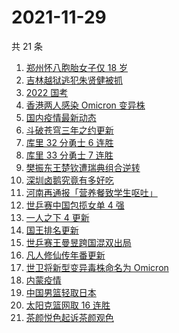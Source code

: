 # 2021-11-29

共 21 条

<!-- BEGIN -->
<!-- 最后更新时间 Mon Nov 29 2021 09:49:54 GMT+0800 (China Standard Time) -->

1. [郑州怀八胞胎女子仅 18 岁](https://www.zhihu.com/search?q=郑州八胞胎)
1. [吉林越狱逃犯朱贤健被抓](https://www.zhihu.com/search?q=朱贤健)
1. [2022 国考](https://www.zhihu.com/search?q=国考)
1. [香港两人感染 Omicron 变异株](https://www.zhihu.com/search?q=Omicron)
1. [国内疫情最新动态](https://www.zhihu.com/search?q=疫情)
1. [斗破苍穹三年之约更新](https://www.zhihu.com/search?q=斗破苍穹三年之约)
1. [库里 32 分勇士 6 连胜](https://www.zhihu.com/search?q=勇士)
1. [库里 33 分勇士 7 连胜](https://www.zhihu.com/search?q=勇士)
1. [樊振东王楚钦遭瑞典组合逆转](https://www.zhihu.com/search?q=休斯敦世乒赛)
1. [深圳卤鹅究竟有多好吃](https://www.zhihu.com/search?q=深圳卤鹅)
1. [河南再通报「营养餐致学生呕吐」](https://www.zhihu.com/search?q=河南营养餐)
1. [世乒赛中国包揽女单 4 强](https://www.zhihu.com/search?q=世乒赛)
1. [一人之下 4 更新](https://www.zhihu.com/search?q=一人之下4)
1. [国王排名更新](https://www.zhihu.com/search?q=国王排名)
1. [世乒赛王曼昱跨国混双出局](https://www.zhihu.com/search?q=世乒赛混双)
1. [凡人修仙传年番更新](https://www.zhihu.com/search?q=凡人修仙传)
1. [世卫将新型变异毒株命名为 Omicron](https://www.zhihu.com/search?q=新型变异毒株)
1. [内蒙疫情](https://www.zhihu.com/search?q=内蒙疫情)
1. [中国男篮轻取日本](https://www.zhihu.com/search?q=中国男篮)
1. [太阳克篮网取 16 连胜](https://www.zhihu.com/search?q=太阳)
1. [茶颜悦色起诉茶颜观色](https://www.zhihu.com/search?q=茶颜悦色)

<!-- END -->
